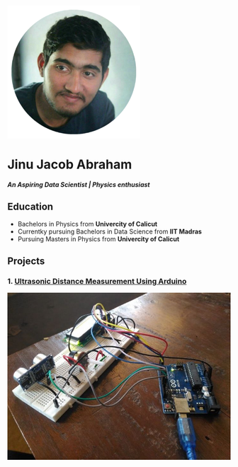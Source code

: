 ![](/images/PicsArt_12-21-08.20.16.png)
# Jinu Jacob Abraham 
##### *An Aspiring Data Scientist | Physics enthusiast*

## Education
- Bachelors in Physics from **Univercity of Calicut**
- Currentky pursuing Bachelors in Data Science from **IIT Madras**
- Pursuing Masters in Physics from **Univercity of Calicut**


## Projects
### 1. [Ultrasonic Distance Measurement Using Arduino](https://docs.google.com/document/d/1cZog1Ne-FRhU-hvb9R1O6JZBm24AjLVK/edit?usp=sharing&ouid=100316902648490868548&rtpof=true&sd=true)
![Ultrasonic Distance Measurement Using Arduino](/images/6201943526183382593_120.jpg)
